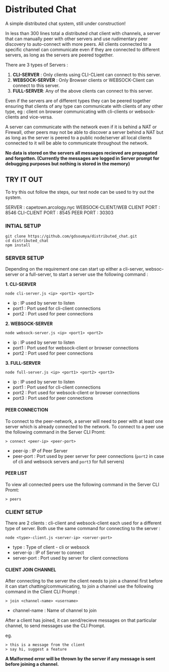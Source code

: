 # Distributed Chat
A simple distributed chat system, still under construction!

In less than 300 lines total a distributed chat client with channels, a server that can manually peer with other servers and use rudimentary peer discovery to auto-connect with more peers. All clients connected to a specific channel can communicate even if they are connected to different servers, as long as the servers are peered together. 

There are 3 types of Servers :
1. **CLI-SERVER** : Only clients using CLI-CLient can connect to this server.
2. **WEBSOCK-SERVER** : Only Browser clients or WEBSOCK-Client can connect to this server.
3. **FULL-SERVER**: Any of the above clients can connect to this server.

Even if the servers are of different types they can be peered together ensuring that clients of any type can communicate with clients of any other type, eg : client on browser communicating with cli-clients or websock-clients and vice-versa.

A server can communicate with the network even if it is behind a NAT or Firewall, other peers may not be able to discover a server behind a NAT but as long as the server is peered to a public node/server all local clients connected to it will be able to communicate throughout the network.

**No data is stored on the servers all messages recieved are propagated and forgotten. (Currently the messages are logged in Server prompt for debugging purposes but nothing is stored in the memory)**

## TRY IT OUT

To try this out follow the steps, our test node can be used to try out the system.

SERVER : capetown.arcology.nyc
WEBSOCK-CLIENT/WEB CLIENT PORT : 8546
CLI-CLIENT PORT : 8545
PEER PORT : 30303

### INTIAL SETUP
```
git clone https://github.com/gdsoumya/distributed_chat.git
cd distributed_chat
npm install
```
### SERVER SETUP

Depending on the requirement one can start up either a cli-server, websoc-server or a full-server, to start a server use the following command :

**1. CLI-SERVER**
```
node cli-server.js <ip> <port1> <port2>
```
* ip : IP used by server to listen
* port1 : Port used for cli-client connections
* port2 : Port used for peer connections

**2. WEBSOCK-SERVER**
```
node websock-server.js <ip> <port1> <port2>
```
* ip : IP used by server to listen
* port1 : Port used for websock-client or browser connections
* port2 : Port used for peer connections

**3. FULL-SERVER**
```
node full-server.js <ip> <port1> <port2> <port3>
```
* ip : IP used by server to listen
* port1 : Port used for cli-client connections
* port2 : Port used for websock-client or browser connections
* port3 : Port used for peer connections

#### PEER CONNECTION

To connect to the peer-network, a server will need to peer with at least one server which is already connected to the network. To connect to a peer use the following command in the Server CLI Promt:
```
> connect <peer-ip> <peer-port>
```
* peer-ip : IP of Peer Server
* peer-port : Port used by peer server for peer connections (`port2` in case of cli and websock servers and `port3` for full servers) 

#### PEER LIST

To view all connected peers use the following command in the Server CLI Promt:
```
> peers
```

### CLIENT SETUP
There are 2 clients : cli-client and websock-client each used for a different type of server. Both use the same command for connecting to the server :
```
node <type>-client.js <server-ip> <server-port>
```
* type : Type of client -  cli or websock
* server-ip : IP of Server to connect
* server-port : Port used by server for client connections

#### CLIENT JOIN CHANNEL 
After connecting to the server the client needs to join a channel first before it can start chatting/communicating, to join a channel use the following command in the Client CLI Prompt :

```
> join <channel-name> <username>
```
* channel-name : Name of channel to join

After a client has joined, it can send/recieve messages on that particular channel, to send messages use the CLI Prompt.

eg.

```
> this is a message from the client
> say hi, suggest a feature
```

**A Malformed error will be thrown by the server if any message is sent before joining a channel.**

